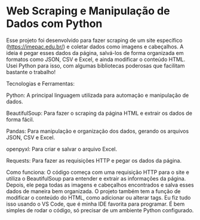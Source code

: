 # Web Scraping e Manipulação de Dados com Python

Esse projeto foi desenvolvido para fazer scraping de um site específico (https://imepac.edu.br/) e coletar dados como imagens e cabeçalhos. A ideia é pegar esses dados da página, salvá-los de forma organizada em formatos como JSON, CSV e Excel, e ainda modificar o conteúdo HTML. Usei Python para isso, com algumas bibliotecas poderosas que facilitam bastante o trabalho!

Tecnologias e Ferramentas:

Python: A principal linguagem utilizada para automação e manipulação de dados.

BeautifulSoup: Para fazer o scraping da página HTML e extrair os dados de forma fácil.

Pandas: Para manipulação e organização dos dados, gerando os arquivos JSON, CSV e Excel.

openpyxl: Para criar e salvar o arquivo Excel.

Requests: Para fazer as requisições HTTP e pegar os dados da página.

Como funciona:
O código começa com uma requisição HTTP para o site e utiliza o BeautifulSoup para entender e extrair as informações da página. Depois, ele pega todas as imagens e cabeçalhos encontrados e salva esses dados de maneira bem organizada. O projeto também tem a função de modificar o conteúdo do HTML, como adicionar ou alterar tags.
Eu fiz tudo isso usando o VS Code, que é minha IDE favorita para programar. É bem simples de rodar o código, só precisar de um ambiente Python configurado.
